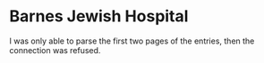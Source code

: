 # Barnes Jewish Hospital

I was only able to parse the first two pages of the entries, then the connection
was refused.

